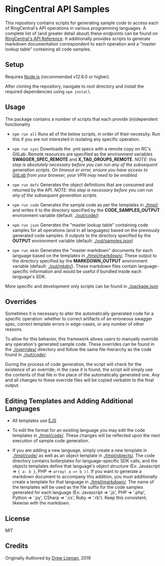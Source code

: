 # RingCentral API Samples

This repository contains scripts for generating sample code to access each of RingCentral's API operations in various programming languages.
A complete list of (and greater detail about) these endpoints can be found on [RingCentral's API Reference](https://developers.ringcentral.com/api-reference/).
It additionally provides scripts to generate markdown documentation correspondent to each operation and a "master lookup table" containing all code samples.

## Setup

Requires [Node.js](https://nodejs.org/en/) (recommended v12.6.0 or higher).

After cloning the repository, navigate to root directory and install the required dependencies using `npm install`.

## Usage

The package contains a number of scripts that each provide (in)dependent functionality

-   `npm run all`
    Runs all of the below scripts, in order of their necessity. Run this if you are not interested in isolating any specific operation.

-   `npm run sync`
    Downloads the .yml specs with a remote copy on RC's GitLab. Remote resources are specified as the environment variables **SWAGGER_SPEC_REMOTE** and **X_TAG_GROUPS_REMOTE**. *NOTE: this step is absolutely necessary before you can run any of the subsequent generation scripts. On timeout or error, ensure you have access to [GitLab](https://git.ringcentral.com/) from your browser, your VPN may need to be enabled.*

-   `npm run defs`
    Generates the object definitions that are consumed and returned by the API. *NOTE: this step is necessary before you can run any of the subsequent generation scripts.*

-   `npm run code`
    Generates the sample code as per the templates in [./tmpl/](./tmpl/) and writes it to the directory specified by the **CODE_SAMPLES_OUTPUT** environment variable (default: [./out/code/](./out/code))

-   `npm run json`
    Generates the "master lookup table" containing code samples for all operations (and in all languages) based on the previously generated code samples. It outputs to the directory specified by the **OUTPUT** environment variable (default: [./out/samples.json](./out/samples.json))

-   `npm run mkdn`
    Generates the "master markdown" documents for each language based on the templates in [./tmpl/markdown/](./tmpl/markdown/). These output to the directory specified by the **MARKDOWN_OUTPUT** environment variable (default: [./out/mkdn/](./out/mkdn/)). These markdown files contain language-specific information and would be useful if bundled inside each language's SDK.

More specific and development only scripts can be found in [./package.json](./package.json)

## Overrides

Sometimes it is necessary to alter the automatically generated code for a specific operation: whether to correct artifacts of an erroneous swagger spec, correct template errors in edge-cases, or any number of other reasons.

To allow for this behavior, this framework allows users to manually override any operation's generated sample code. These overrides can be found in the [./overrides/](./overrides/) directory and follow the same file-hierarchy as the code found in [./out/code/](./out/code/).

During the process of code generation, the script will check for the existence of an override; in the case it is found, the script will simply use the contents of that file in the place of the automatically generated one. Any and all changes to these override files will be copied verbatim to the final output.

## Editing Templates and Adding Additional Languages

-   All templates use [EJS](https://ejs.co/)

-   To edit the format for an existing language you may edit the code templates in [./tmpl/code/](./tmpl/code/). These changes will be reflected upon the next execution of sample code generation.

-   If you are adding a new language, simply create a new template in [./tmpl/code/](./tmpl/code/) as well as an object template in [./tmpl/objects/](./tmpl/objects/). The code directory contains boilerplates for language-specific SDK calls, and the objects templates define that language's object structure (Ex: Javascript => `{ a: b }`, PHP => `array( a => b ))`. If you want to generate a markdown document to accompany this addition, you must additionally create a template for that language in [./tmpl/markdown/](./tmpl/markdown/). The name of the templates will be used as the file suffix for the code samples generated for each language (Ex: Javascript => '.js', PHP => '.php', Python => '.py', CSharp => '.cs', Ruby => '.rb'). Keep this consistent; likewise with the markdown.

## License

MIT

## Credits

Originally Authored by [Drew Ligman](https://github.com/drewligman), 2019
